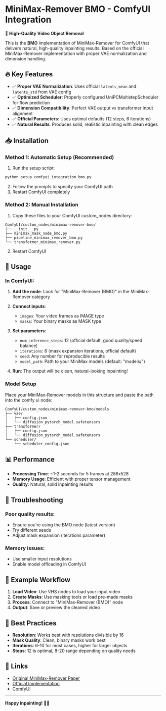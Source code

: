 # MiniMax-Remover BMO - ComfyUI Integration

🎉 **High-Quality Video Object Removal** 

This is the **BMO** implementation of MiniMax-Remover for ComfyUI that delivers natural, high-quality inpainting results. Based on the official MiniMax-Remover implementation with proper VAE normalization and dimension handling.

## 🔥 Key Features

- ✅ **Proper VAE Normalization**: Uses official `latents_mean` and `latents_std` from VAE config
- ✅ **Optimized Scheduler**: Properly configured UniPCMultistepScheduler for flow prediction
- ✅ **Dimension Compatibility**: Perfect VAE output vs transformer input alignment
- ✅ **Official Parameters**: Uses optimal defaults (12 steps, 6 iterations)
- ✅ **Natural Results**: Produces solid, realistic inpainting with clean edges

## 📥 Installation

### Method 1: Automatic Setup (Recommended)

1. Run the setup script:
```bash
python setup_comfyui_integration_bmo.py
```

2. Follow the prompts to specify your ComfyUI path
3. Restart ComfyUI completely

### Method 2: Manual Installation

1. Copy these files to your ComfyUI custom_nodes directory:
```
ComfyUI/custom_nodes/minimax-remover-bmo/
├── __init__.py
├── minimax_mask_node_bmo.py
├── pipeline_minimax_remover_bmo.py
└── transformer_minimax_remover.py
```

2. Restart ComfyUI

## 🚀 Usage

### In ComfyUI:

1. **Add the node**: Look for "MiniMax-Remover (BMO)" in the MiniMax-Remover category

2. **Connect inputs**:
   - `images`: Your video frames as IMAGE type
   - `masks`: Your binary masks as MASK type

3. **Set parameters**:
   - `num_inference_steps`: 12 (official default, good quality/speed balance)
   - `iterations`: 6 (mask expansion iterations, official default)
   - `seed`: Any number for reproducible results
   - `model_path`: Path to your MiniMax models (default: "models/")

4. **Run**: The output will be clean, natural-looking inpainting!

### Model Setup

Place your MiniMax-Remover models in this structure and paste the path into the comfy ui node:
```
ComfyUI/custom_nodes/minimax-remover-bmo/models
├── vae/
│   ├── config.json
│   └── diffusion_pytorch_model.safetensors
├── transformer/
│   ├── config.json
│   └── diffusion_pytorch_model.safetensors
└── scheduler/
    └── scheduler_config.json
```

## 📊 Performance

- **Processing Time**: ~1-2 seconds for 5 frames at 288x528
- **Memory Usage**: Efficient with proper tensor management
- **Quality**: Natural, solid inpainting results

## 🐛 Troubleshooting

### Poor quality results:
- Ensure you're using the BMO node (latest version)
- Try different seeds  
- Adjust mask expansion (iterations parameter)

### Memory issues:
- Use smaller input resolutions
- Enable model offloading in ComfyUI

## 📝 Example Workflow

1. **Load Video**: Use VHS nodes to load your input video
2. **Create Masks**: Use masking tools or load pre-made masks
3. **Process**: Connect to "MiniMax-Remover (BMO)" node
4. **Output**: Save or preview the cleaned video

## 🎯 Best Practices

- **Resolution**: Works best with resolutions divisible by 16
- **Mask Quality**: Clean, binary masks work best
- **Iterations**: 6-10 for most cases, higher for larger objects
- **Steps**: 12 is optimal, 8-20 range depending on quality needs

## 🔗 Links

- [Original MiniMax-Remover Paper](https://arxiv.org/abs/2412.09940)
- [Official Implementation](https://github.com/miraikan-research/MiniMax-Remover)
- [ComfyUI](https://github.com/comfyanonymous/ComfyUI)

---

**Happy inpainting!** 🎨✨ 